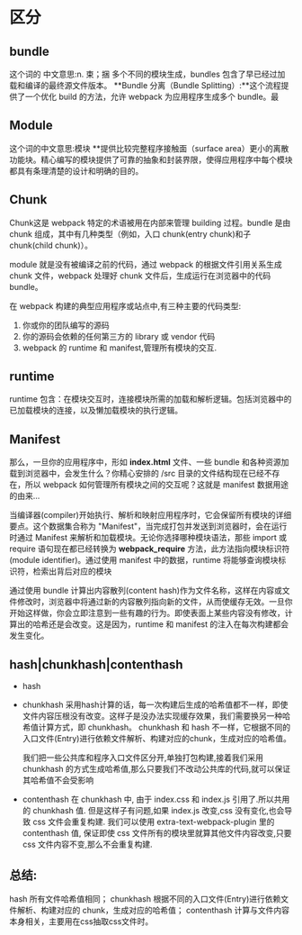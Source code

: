 
# 区分

## bundle

 这个词的 中文意思:n. 束；捆
 多个不同的模块生成，bundles 包含了早已经过加载和编译的最终源文件版本。 **Bundle 分离（Bundle Splitting）:**这个流程提供了一个优化 build 的方法，允许 webpack 为应用程序生成多个 bundle。最

## Module

  这个词的中文意思:模块
  **提供比较完整程序接触面（surface area）更小的离散功能块。精心编写的模块提供了可靠的抽象和封装界限，使得应用程序中每个模块都具有条理清楚的设计和明确的目的。

## Chunk
  Chunk这是 webpack 特定的术语被用在内部来管理 building 过程。bundle 是由 chunk 组成，其中有几种类型（例如，入口 chunk(entry chunk)和子 chunk(child chunk)）。


module 就是没有被编译之前的代码，通过 webpack 的根据文件引用关系生成 chunk 文件，webpack 处理好 chunk 文件后，生成运行在浏览器中的代码 bundle。

在 webpack 构建的典型应用程序或站点中,有三种主要的代码类型:

1. 你或你的团队编写的源码
1. 你的源码会依赖的任何第三方的 library 或 vendor 代码
1. webpack 的 runtime 和 manifest,管理所有模块的交互.


## runtime
  runtime 包含：在模块交互时，连接模块所需的加载和解析逻辑。包括浏览器中的已加载模块的连接，以及懒加载模块的执行逻辑。


## Manifest
那么，一旦你的应用程序中，形如 **index.html** 文件、一些 bundle 和各种资源加载到浏览器中，会发生什么？你精心安排的 /src 目录的文件结构现在已经不存在，所以 webpack 如何管理所有模块之间的交互呢？这就是 manifest 数据用途的由来...

当编译器(compiler)开始执行、解析和映射应用程序时，它会保留所有模块的详细要点。这个数据集合称为 "Manifest"，当完成打包并发送到浏览器时，会在运行时通过 Manifest 来解析和加载模块。无论你选择哪种模块语法，那些 import 或 require 语句现在都已经转换为 __webpack_require__ 方法，此方法指向模块标识符(module identifier)。通过使用 manifest 中的数据，runtime 将能够查询模块标识符，检索出背后对应的模块


通过使用 bundle 计算出内容散列(content hash)作为文件名称，这样在内容或文件修改时，浏览器中将通过新的内容散列指向新的文件，从而使缓存无效。一旦你开始这样做，你会立即注意到一些有趣的行为。即使表面上某些内容没有修改，计算出的哈希还是会改变。这是因为，runtime 和 manifest 的注入在每次构建都会发生变化。

## hash|chunkhash|contenthash

* hash





* chunkhash
  采用hash计算的话，每一次构建后生成的哈希值都不一样，即使文件内容压根没有改变。这样子是没办法实现缓存效果，我们需要换另一种哈希值计算方式，即 chunkhash。
  chunkhash 和 hash 不一样，它根据不同的入口文件(Entry)进行依赖文件解析、构建对应的chunk，生成对应的哈希值。 
  
  我们把一些公共库和程序入口文件区分开,单独打包构建,接着我们采用 chunkhash 的方式生成哈希值,那么只要我们不改动公共库的代码,就可以保证其哈希值不会受影响




* contenthash
  在 chunkhash 中, 由于 index.css 和 index.js 引用了.所以共用的 chunkhash 值. 但是这样子有问题,如果 index.js 改变,css 没有变化,也会导致 css 文件会重复构建.
  我们可以使用 extra-text-webpack-plugin 里的 contenthash 值, 保证即使 css 文件所有的模块里就算其他文件内容改变,只要 css 文件内容不变,那么不会重复构建.



## 总结: 
hash 所有文件哈希值相同； chunkhash 根据不同的入口文件(Entry)进行依赖文件解析、构建对应的 chunk，生成对应的哈希值； contenthash 计算与文件内容本身相关，主要用在css抽取css文件时。